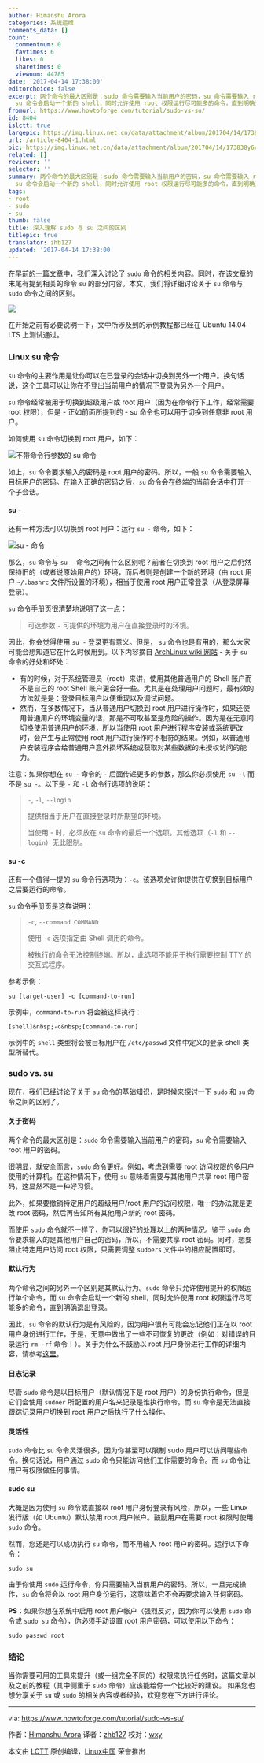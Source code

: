 ```yaml
---
author: Himanshu Arora
categories: 系统运维
comments_data: []
count:
  commentnum: 0
  favtimes: 6
  likes: 0
  sharetimes: 0
  viewnum: 44785
date: '2017-04-14 17:38:00'
editorchoice: false
excerpt: 两个命令的最大区别是：sudo 命令需要输入当前用户的密码，su 命令需要输入 root 用户的密码。另外一个区别是其默认行为。sudo 命令只允许使用提升的权限运行单个命令，而
  su 命令会启动一个新的 shell，同时允许使用 root 权限运行尽可能多的命令，直到明确退出登录。
fromurl: https://www.howtoforge.com/tutorial/sudo-vs-su/
id: 8404
islctt: true
largepic: https://img.linux.net.cn/data/attachment/album/201704/14/173838y6cunu2lia1h2l1u.jpg
url: /article-8404-1.html
pic: https://img.linux.net.cn/data/attachment/album/201704/14/173838y6cunu2lia1h2l1u.jpg.thumb.jpg
related: []
reviewer: ''
selector: ''
summary: 两个命令的最大区别是：sudo 命令需要输入当前用户的密码，su 命令需要输入 root 用户的密码。另外一个区别是其默认行为。sudo 命令只允许使用提升的权限运行单个命令，而
  su 命令会启动一个新的 shell，同时允许使用 root 权限运行尽可能多的命令，直到明确退出登录。
tags:
- root
- sudo
- su
thumb: false
title: 深入理解 sudo 与 su 之间的区别
titlepic: true
translator: zhb127
updated: '2017-04-14 17:38:00'
---
```


在[早前的一篇文章](https://www.howtoforge.com/tutorial/sudo-beginners-guide/)中，我们深入讨论了 `sudo` 命令的相关内容。同时，在该文章的末尾有提到相关的命令 `su` 的部分内容。本文，我们将详细讨论关于 `su` 命令与 `sudo` 命令之间的区别。


![](https://img.linux.net.cn/data/attachment/album/201704/14/173838y6cunu2lia1h2l1u.jpg)


在开始之前有必要说明一下，文中所涉及到的示例教程都已经在 Ubuntu 14.04 LTS 上测试通过。


### Linux su 命令


`su` 命令的主要作用是让你可以在已登录的会话中切换到另外一个用户。换句话说，这个工具可以让你在不登出当前用户的情况下登录为另外一个用户。


`su` 命令经常被用于切换到超级用户或 root 用户（因为在命令行下工作，经常需要 root 权限），但是 - 正如前面所提到的 - su 命令也可以用于切换到任意非 root 用户。


如何使用 `su` 命令切换到 root 用户，如下：


![不带命令行参数的 su 命令](https://img.linux.net.cn/data/attachment/album/201704/14/173854kefstf26pfzuyyc0.png)


如上，`su` 命令要求输入的密码是 root 用户的密码。所以，一般 `su` 命令需要输入目标用户的密码。在输入正确的密码之后，`su` 命令会在终端的当前会话中打开一个子会话。


#### su -


还有一种方法可以切换到 root 用户：运行 `su -` 命令，如下：


![su - 命令](https://img.linux.net.cn/data/attachment/album/201704/14/173854maap22gpewzmawez.png)


那么，`su` 命令与 `su -` 命令之间有什么区别呢？前者在切换到 root 用户之后仍然保持旧的（或者说原始用户的）环境，而后者则是创建一个新的环境（由 root 用户 `~/.bashrc` 文件所设置的环境），相当于使用 root 用户正常登录（从登录屏幕登录）。


`su` 命令手册页很清楚地说明了这一点：



> 
> 可选参数 `-` 可提供的环境为用户在直接登录时的环境。
> 
> 
> 


因此，你会觉得使用 `su -` 登录更有意义。但是， `su` 命令也是有用的，那么大家可能会想知道它在什么时候用到。以下内容摘自 [ArchLinux wiki 网站](https://wiki.archlinux.org/index.php/Su) - 关于 `su` 命令的好处和坏处：


* 有的时候，对于系统管理员（root）来讲，使用其他普通用户的 Shell 账户而不是自己的 root Shell 账户更会好一些。尤其是在处理用户问题时，最有效的方法就是是：登录目标用户以便重现以及调试问题。
* 然而，在多数情况下，当从普通用户切换到 root 用户进行操作时，如果还使用普通用户的环境变量的话，那是不可取甚至是危险的操作。因为是在无意间切换使用普通用户的环境，所以当使用 root 用户进行程序安装或系统更改时，会产生与正常使用 root 用户进行操作时不相符的结果。例如，以普通用户安装程序会给普通用户意外损坏系统或获取对某些数据的未授权访问的能力。


注意：如果你想在 `su -` 命令的 `-` 后面传递更多的参数，那么你必须使用 `su -l` 而不是 `su -`。以下是 `-` 和 `-l` 命令行选项的说明：



> 
> `-`, `-l`, `--login`
> 
> 
> 提供相当于用户在直接登录时所期望的环境。
> 
> 
> 当使用 - 时，必须放在 `su` 命令的最后一个选项。其他选项（`-l` 和 `--login`）无此限制。
> 
> 
> 


#### su -c


还有一个值得一提的 `su` 命令行选项为：`-c`。该选项允许你提供在切换到目标用户之后要运行的命令。


`su` 命令手册页是这样说明：



> 
> `-c`, `--command COMMAND`
> 
> 
> 使用 `-c` 选项指定由 Shell 调用的命令。
> 
> 
> 被执行的命令无法控制终端。所以，此选项不能用于执行需要控制 TTY 的交互式程序。
> 
> 
> 


参考示例：



```
su [target-user] -c [command-to-run]

```

示例中，`command-to-run` 将会被这样执行：



```
[shell]&nbsp;-c&nbsp;[command-to-run]

```

示例中的 `shell` 类型将会被目标用户在 `/etc/passwd` 文件中定义的登录 shell 类型所替代。


### sudo vs. su


现在，我们已经讨论了关于 `su` 命令的基础知识，是时候来探讨一下 `sudo` 和 `su` 命令之间的区别了。


#### 关于密码


两个命令的最大区别是：`sudo` 命令需要输入当前用户的密码，`su` 命令需要输入 root 用户的密码。


很明显，就安全而言，`sudo` 命令更好。例如，考虑到需要 root 访问权限的多用户使用的计算机。在这种情况下，使用 `su` 意味着需要与其他用户共享 root 用户密码，这显然不是一种好习惯。


此外，如果要撤销特定用户的超级用户/root 用户的访问权限，唯一的办法就是更改 root 密码，然后再告知所有其他用户新的 root 密码。


而使用 `sudo` 命令就不一样了，你可以很好的处理以上的两种情况。鉴于 `sudo` 命令要求输入的是其他用户自己的密码，所以，不需要共享 root 密码。同时，想要阻止特定用户访问 root 权限，只需要调整 `sudoers` 文件中的相应配置即可。


#### 默认行为


两个命令之间的另外一个区别是其默认行为。`sudo` 命令只允许使用提升的权限运行单个命令，而 `su` 命令会启动一个新的 shell，同时允许使用 root 权限运行尽可能多的命令，直到明确退出登录。


因此，`su` 命令的默认行为是有风险的，因为用户很有可能会忘记他们正在以 root 用户身份进行工作，于是，无意中做出了一些不可恢复的更改（例如：对错误的目录运行 `rm -rf` 命令！）。关于为什么不鼓励以 root 用户身份进行工作的详细内容，请参考[这里](http://askubuntu.com/questions/16178/why-is-it-bad-to-login-as-root)。


#### 日志记录


尽管 `sudo` 命令是以目标用户（默认情况下是 root 用户）的身份执行命令，但是它们会使用 `sudoer` 所配置的用户名来记录是谁执行命令。而 `su` 命令是无法直接跟踪记录用户切换到 root 用户之后执行了什么操作。


#### 灵活性


`sudo` 命令比 `su` 命令灵活很多，因为你甚至可以限制 sudo 用户可以访问哪些命令。换句话说，用户通过 `sudo` 命令只能访问他们工作需要的命令。而 `su` 命令让用户有权限做任何事情。


#### sudo su


大概是因为使用 `su` 命令或直接以 root 用户身份登录有风险，所以，一些 Linux 发行版（如 Ubuntu）默认禁用 root 用户帐户。鼓励用户在需要 root 权限时使用 `sudo` 命令。


然而，您还是可以成功执行 `su` 命令，而不用输入 root 用户的密码。运行以下命令：



```
sudo su

```

由于你使用 `sudo` 运行命令，你只需要输入当前用户的密码。所以，一旦完成操作，`su` 命令将会以 root 用户身份运行，这意味着它不会再要求输入任何密码。


**PS**：如果你想在系统中启用 root 用户帐户（强烈反对，因为你可以使用 `sudo` 命令或 `sudo su` 命令），你必须手动设置 root 用户密码，可以使用以下命令：



```
sudo passwd root

```

### 结论


当你需要可用的工具来提升（或一组完全不同的）权限来执行任务时，这篇文章以及之前的教程（其中侧重于 `sudo` 命令）应该能给你一个比较好的建议。 如果您也想分享关于 `su` 或 `sudo` 的相关内容或者经验，欢迎您在下方进行评论。




---


via: <https://www.howtoforge.com/tutorial/sudo-vs-su/>


作者：[Himanshu Arora](https://www.howtoforge.com/tutorial/sudo-vs-su/) 译者：[zhb127](https://github.com/zhb127) 校对：[wxy](https://github.com/wxy)


本文由 [LCTT](https://github.com/LCTT/TranslateProject) 原创编译，[Linux中国](https://linux.cn/) 荣誉推出